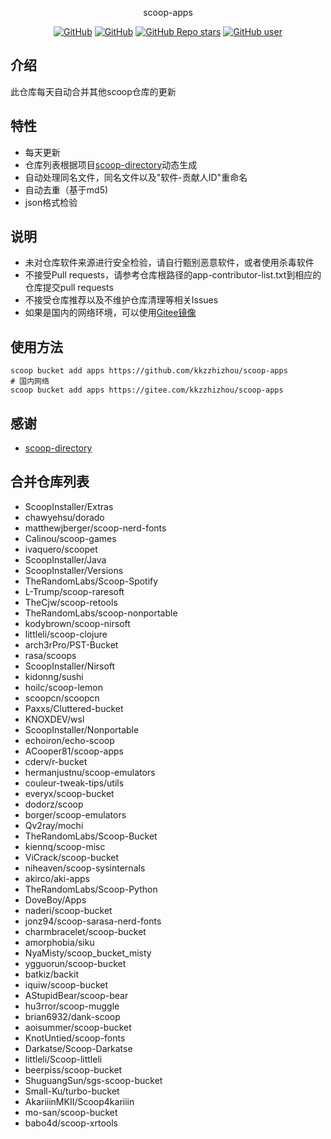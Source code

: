 <p align="center">
  scoop-apps
</p>
<p align="center">
  <a href="https://github.com/kkzzhizhou/scoop-apps/blob/main/LICENSE"><img alt="GitHub" src="https://img.shields.io/github/license/kkzzhizhou/scoop-apps?style=flat-square"/></a>
  <a href="https://github.com/kkzzhizhou/scoop-apps"><img alt="GitHub" src="https://img.shields.io/badge/Readme--Style-standard--repository-brightgreen?style=flat-square&color=f83500"/></a>
  <a href="https://github.com/kkzzhizhou/scoop-apps"><img alt="GitHub Repo stars" src="https://img.shields.io/github/stars/kkzzhizhou/scoop-apps?style=flat-square"/></a>
  <a href="https://github.com/kkzzhizhou"><img alt="GitHub user" src="https://img.shields.io/badge/author-kkzzhizhou-brightgreen?style=flat-square"/></a>
</p>


## 介绍

此仓库每天自动合并其他scoop仓库的更新

## 特性

- 每天更新
- 仓库列表根据项目[scoop-directory](https://github.com/rasa/scoop-directory)动态生成
- 自动处理同名文件，同名文件以及"软件-贡献人ID"重命名
- 自动去重（基于md5)
- json格式检验

## 说明

- 未对仓库软件来源进行安全检验，请自行甄别恶意软件，或者使用杀毒软件
- 不接受Pull requests，请参考仓库根路径的app-contributor-list.txt到相应的仓库提交pull requests
- 不接受仓库推荐以及不维护仓库清理等相关Issues
- 如果是国内的网络环境，可以使用[Gitee镜像](https://gitee.com/kkzzhizhou/scoop-apps)

## 使用方法

```
scoop bucket add apps https://github.com/kkzzhizhou/scoop-apps
# 国内网络
scoop bucket add apps https://gitee.com/kkzzhizhou/scoop-apps
```

## 感谢

- [scoop-directory](https://github.com/rasa/scoop-directory)

## 合并仓库列表

- ScoopInstaller/Extras
- chawyehsu/dorado
- matthewjberger/scoop-nerd-fonts
- Calinou/scoop-games
- ivaquero/scoopet
- ScoopInstaller/Java
- ScoopInstaller/Versions
- TheRandomLabs/Scoop-Spotify
- L-Trump/scoop-raresoft
- TheCjw/scoop-retools
- TheRandomLabs/scoop-nonportable
- kodybrown/scoop-nirsoft
- littleli/scoop-clojure
- arch3rPro/PST-Bucket
- rasa/scoops
- ScoopInstaller/Nirsoft
- kidonng/sushi
- hoilc/scoop-lemon
- scoopcn/scoopcn
- Paxxs/Cluttered-bucket
- KNOXDEV/wsl
- ScoopInstaller/Nonportable
- echoiron/echo-scoop
- ACooper81/scoop-apps
- cderv/r-bucket
- hermanjustnu/scoop-emulators
- couleur-tweak-tips/utils
- everyx/scoop-bucket
- dodorz/scoop
- borger/scoop-emulators
- Qv2ray/mochi
- TheRandomLabs/Scoop-Bucket
- kiennq/scoop-misc
- ViCrack/scoop-bucket
- niheaven/scoop-sysinternals
- akirco/aki-apps
- TheRandomLabs/Scoop-Python
- DoveBoy/Apps
- naderi/scoop-bucket
- jonz94/scoop-sarasa-nerd-fonts
- charmbracelet/scoop-bucket
- amorphobia/siku
- NyaMisty/scoop_bucket_misty
- ygguorun/scoop-bucket
- batkiz/backit
- iquiw/scoop-bucket
- AStupidBear/scoop-bear
- hu3rror/scoop-muggle
- brian6932/dank-scoop
- aoisummer/scoop-bucket
- KnotUntied/scoop-fonts
- Darkatse/Scoop-Darkatse
- littleli/Scoop-littleli
- beerpiss/scoop-bucket
- ShuguangSun/sgs-scoop-bucket
- Small-Ku/turbo-bucket
- AkariiinMKII/Scoop4kariiin
- mo-san/scoop-bucket
- babo4d/scoop-xrtools

